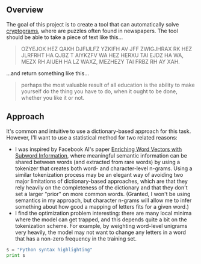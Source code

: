 ## Overview

The goal of this project is to create a tool that can automatically solve [cryptograms](https://en.wikipedia.org/wiki/Cryptogram), where are puzzles often found in newspapers. The tool should be able to take a piece of text like this...

> OZYEJOK HEZ QAKH DJFIJLFZ YZKIFH AV JFF ZWIGJHRAX RK HEZ JLRFRHT HA QJBZ T AIYKZFV WA HEZ HERXU TAI EJDZ HA WA, MEZX RH AIUEH HA LZ WAXZ, MEZHEZY TAI FRBZ RH AY XAH.

...and return something like this...

> perhaps the most valuable result of all education is the ability to make yourself do the thing you have to do, when it ought to be done, whether you like it or not.


## Approach

It's common and intuitive to use a dictionary-based approach for this task. However, I'll want to use a statistical method for two related reasons:
- I was inspired by Facebook AI's paper [Enriching Word Vectors with Subword Information](https://arxiv.org/abs/1607.04606), where meaningful semantic information can be shared between words (and extracted from rare words) by using a tokenizer that creates both word- and character-level n-grams. Using a similar tokenization process may be an elegant way of avoiding two major limitations of dictionary-based approaches, which are that they rely heavily on the completeness of the dictionary and that they don't set a larger "prior" on more common words. (Granted, I won't be using semantics in my approach, but character n-grams will allow me to infer something about how good a mapping of letters fits for a given word.)
- I find the optimization problem interesting: there are many local minima where the model can get trapped, and this depends quite a bit on the tokenization scheme. For example, by weighting word-level unigrams very heavily, the model may not want to change any letters in a word that has a non-zero frequency in the training set.

```python
s = "Python syntax highlighting"
print s
```
